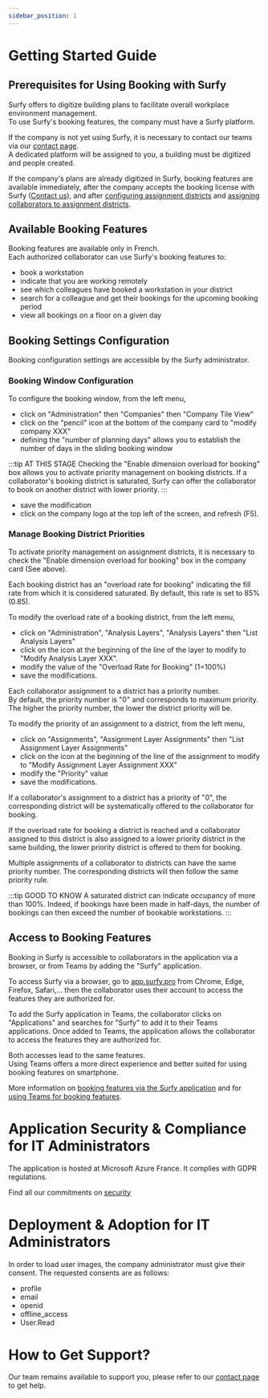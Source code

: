 ```yaml
---
sidebar_position: 1
---
```


# Getting Started Guide

## Prerequisites for Using Booking with Surfy

Surfy offers to digitize building plans to facilitate overall workplace environment management.<br />
To use Surfy's booking features, the company must have a Surfy platform.<br />

If the company is not yet using Surfy, it is necessary to contact our teams via our [contact page](https://www.surfy.pro/en-gb/contact).<br />
A dedicated platform will be assigned to you, a building must be digitized and people created.<br />

If the company's plans are already digitized in Surfy, booking features are available immediately, after the company accepts the booking license with Surfy ([Contact us](https://www.surfy.pro/en-gb/contact)), and after [configuring assignment districts](/en/docs/tutorials/dimensionTypeToBuilding/create) and [assigning collaborators to assignment districts](/en/docs/tutorials/affectations/dimensiontoperson/create).



## Available Booking Features

Booking features are available only in French.<br />
Each authorized collaborator can use Surfy's booking features to:

-   book a workstation
-   indicate that you are working remotely
-   see which colleagues have booked a workstation in your district
-   search for a colleague and get their bookings for the upcoming booking period
-   view all bookings on a floor on a given day

## Booking Settings Configuration

Booking configuration settings are accessible by the Surfy administrator.<br />

### Booking Window Configuration

To configure the booking window, from the left menu,

-   click on "Administration" then "Companies" then "Company Tile View"
-   click on the "pencil" icon at the bottom of the company card to "modify company XXX"
-   defining the "number of planning days" allows you to establish the number of days in the sliding booking window

:::tip AT THIS STAGE
Checking the "Enable dimension overload for booking" box allows you to activate priority management on booking districts.
If a collaborator's booking district is saturated, Surfy can offer the collaborator to book on another district with lower priority.
:::

-   save the modification
-   click on the company logo at the top left of the screen, and refresh (F5).

### Manage Booking District Priorities

To activate priority management on assignment districts, it is necessary to check the "Enable dimension overload for booking" box in the company card (See above).

Each booking district has an "overload rate for booking" indicating the fill rate from which it is considered saturated. By default, this rate is set to 85% (0.85).

To modify the overload rate of a booking district, from the left menu,

-   click on "Administration", "Analysis Layers", "Analysis Layers" then "List Analysis Layers"
-   click on the icon at the beginning of the line of the layer to modify to "Modify Analysis Layer XXX".
-   modify the value of the "Overload Rate for Booking" (1=100%)
-   save the modifications.

Each collaborator assignment to a district has a priority number.<br />
By default, the priority number is "0" and corresponds to maximum priority.<br />
The higher the priority number, the lower the district priority will be.

To modify the priority of an assignment to a district, from the left menu,

-   click on "Assignments", "Assignment Layer Assignments" then "List Assignment Layer Assignments"
-   click on the icon at the beginning of the line of the assignment to modify to "Modify Assignment Layer Assignment XXX"
-   modify the "Priority" value
-   save the modifications.

If a collaborator's assignment to a district has a priority of "0", the corresponding district will be systematically offered to the collaborator for booking.

If the overload rate for booking a district is reached and a collaborator assigned to this district is also assigned to a lower priority district in the same building, the lower priority district is offered to them for booking.

Multiple assignments of a collaborator to districts can have the same priority number. The corresponding districts will then follow the same priority rule.<br />

:::tip GOOD TO KNOW
A saturated district can indicate occupancy of more than 100%. Indeed, if bookings have been made in half-days, the number of bookings can then exceed the number of bookable workstations.
:::


## Access to Booking Features

Booking in Surfy is accessible to collaborators in the application via a browser, or from Teams by adding the "Surfy" application.

To access Surfy via a browser, go to [app.surfy.pro](https://app.surfy.pro/login) from Chrome, Edge, Firefox, Safari,...
then the collaborator uses their account to access the features they are authorized for.

To add the Surfy application in Teams, the collaborator clicks on "Applications" and searches for "Surfy" to add it to their Teams applications.
Once added to Teams, the application allows the collaborator to access the features they are authorized for.

Both accesses lead to the same features.<br />
Using Teams offers a more direct experience and better suited for using booking features on smartphone.

More information on [booking features via the Surfy application](/en/docs/tutorials/booking/workplace) and for [using Teams for booking features](/en/docs/tutorials/booking/teams).

# Application Security & Compliance for IT Administrators

The application is hosted at Microsoft Azure France. It complies with GDPR regulations.

Find all our commitments on [security](https://www.surfy.pro/en-gb/security)

# Deployment & Adoption for IT Administrators

In order to load user images, the company administrator must give their consent.
The requested consents are as follows:

- profile
- email
- openid
- offline_access
- User.Read

# How to Get Support?

Our team remains available to support you, please refer to our [contact page](https://www.surfy.pro/en-gb/contact) to get help.
